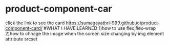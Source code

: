 # product-component-car
click the link to see the card   https://sumagayathri-999.github.io/product-component-card/
#WHAT I HAVE LEARNED
1)how to use flex,flex-wrap
2)how to chnage the image when the screen size changing by img element attribute srcset
